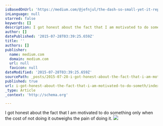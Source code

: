 ```yaml
---
isBasedOnUrl: 'https://medium.com/@jefnjul/the-dash-so-small-yet-it-represents-your-life-d0517ce7c593'
inLanguage: null
starred: false
keywords: []
description: I got honest about the fact that I am motivated to do something only when the cost of not doing it outweighs the pain of doing it.
author: []
datePublished: '2015-07-28T03:39:25.659Z'
title: ''
authors: []
publisher:
  name: medium.com
  domain: medium.com
  url: null
  favicon: null
dateModified: '2015-07-28T03:39:25.659Z'
sourcePath: _posts/2015-07-28-i-got-honest-about-the-fact-that-i-am-motivated-to-do-someth.md
published: true
url: i-got-honest-about-the-fact-that-i-am-motivated-to-do-someth/index.html
_type: Article
_context: 'http://schema.org'

---
```

I got honest about the fact that I am motivated to do something only when the cost of not doing it outweighs the pain of doing it.
![](https://the-grid-user-content.s3-us-west-2.amazonaws.com/6f8713a3-0dbc-4774-8abb-e5d70c7795e2.jpg)